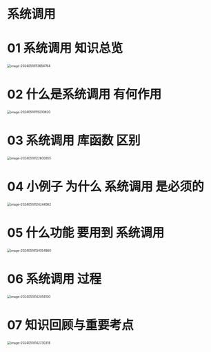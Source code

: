 # 系统调用



# 01 系统调用 知识总览

<img src="https://cvp.oss-cn-shanghai.aliyuncs.com/picgo/202405181136859.png" alt="image-20240518113654764" style="zoom:50%;" />



# 02 什么是系统调用 有何作用

<img src="https://cvp.oss-cn-shanghai.aliyuncs.com/picgo/202405181152941.png" alt="image-20240518115230820" style="zoom:50%;" />



# 03 系统调用 库函数 区别

<img src="https://cvp.oss-cn-shanghai.aliyuncs.com/picgo/202405181226036.png" alt="image-20240518122600855" style="zoom:50%;" />



# 04 小例子 为什么 系统调用 是必须的

<img src="https://cvp.oss-cn-shanghai.aliyuncs.com/picgo/202405181242699.png" alt="image-20240518124244562" style="zoom:50%;" />



# 05 什么功能 要用到 系统调用

<img src="https://cvp.oss-cn-shanghai.aliyuncs.com/picgo/202405181345968.png" alt="image-20240518134554860" style="zoom:50%;" />



# 06 系统调用 过程

<img src="https://cvp.oss-cn-shanghai.aliyuncs.com/picgo/202405181420405.png" alt="image-20240518142058100" style="zoom:50%;" />



# 07 知识回顾与重要考点

<img src="https://cvp.oss-cn-shanghai.aliyuncs.com/picgo/202405181427439.png" alt="image-20240518142730318" style="zoom:50%;" />